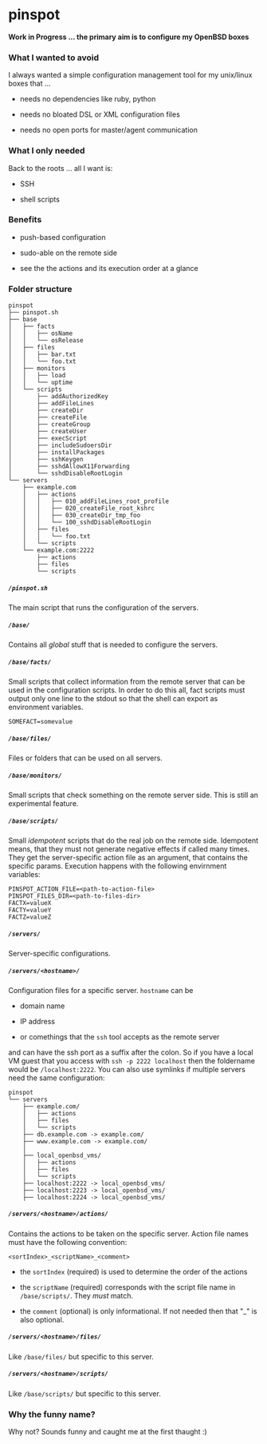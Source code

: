 # pinspot

**Work in Progress ... the primary aim is to configure my OpenBSD boxes**

### What I wanted to avoid

I always wanted a simple configuration management tool for my unix/linux boxes that ...

* needs no dependencies like ruby, python

* needs no bloated DSL or XML configuration files

* needs no open ports for master/agent communication

### What I only needed

Back to the roots ... all I want is:

* SSH

* shell scripts

### Benefits

* push-based configuration

* sudo-able on the remote side

* see the the actions and its execution order at a glance

### Folder structure

```Shell
pinspot
├── pinspot.sh
├── base
│   ├── facts
│   │   ├── osName
│   │   └── osRelease
│   ├── files
│   │   ├── bar.txt
│   │   └── foo.txt
│   ├── monitors
│   │   ├── load
│   │   └── uptime
│   └── scripts
│       ├── addAuthorizedKey
│       ├── addFileLines
│       ├── createDir
│       ├── createFile
│       ├── createGroup
│       ├── createUser
│       ├── execScript
│       ├── includeSudoersDir
│       ├── installPackages
│       ├── sshKeygen
│       ├── sshdAllowX11Forwarding
│       └── sshdDisableRootLogin
└── servers
    ├── example.com
    │   ├── actions
    │   │   ├── 010_addFileLines_root_profile
    │   │   ├── 020_createFile_root_kshrc
    │   │   ├── 030_createDir_tmp_foo
    │   │   └── 100_sshdDisableRootLogin
    │   ├── files
    │   │   └── foo.txt
    │   └── scripts
    └── example.com:2222
        ├── actions
        ├── files
        └── scripts
```

##### `/pinspot.sh`

The main script that runs the configuration of the servers.

##### `/base/`

Contains all *global* stuff that is needed to configure the servers.

##### `/base/facts/`

Small scripts that collect information from the remote server that can be used in the configuration scripts.
In order to do this all, fact scripts must
output only one line to the stdout so that the shell can export as environment variables.

`SOMEFACT=somevalue`

##### `/base/files/`

Files or folders that can be used on all servers.

##### `/base/monitors/`

Small scripts that check something on the remote server side. This is still an experimental feature.

##### `/base/scripts/`

Small *idempotent* scripts that do the real job on the remote side.
Idempotent means, that they must not generate negative effects if called many times.
They get the server-specific action file as an argument, that contains the specific params.
Execution happens with the following envirnment variables:

```Shell
PINSPOT_ACTION_FILE=<path-to-action-file>
PINSPOT_FILES_DIR=<path-to-files-dir>
FACTX=valueX
FACTY=valueY
FACTZ=valueZ
```

##### `/servers/`

Server-specific configurations.

##### `/servers/<hostname>/`

Configuration files for a specific server.
`hostname` can be

* domain name

* IP address

* or comethings that the `ssh` tool accepts as the remote server

and can have the ssh port as a suffix after the colon.
So if you have a local VM guest that you access with
`ssh -p 2222 localhost` then the foldername would be `/localhost:2222`.
You can also use symlinks if multiple servers need the same configuration:

```Shell
pinspot
└── servers
    ├── example.com/
    │   ├── actions
    │   ├── files
    │   └── scripts
    ├── db.example.com -> example.com/
    ├── www.example.com -> example.com/
    │
    ├── local_openbsd_vms/
    │   ├── actions
    │   ├── files
    │   └── scripts
    ├── localhost:2222 -> local_openbsd_vms/
    ├── localhost:2223 -> local_openbsd_vms/
    ├── localhost:2224 -> local_openbsd_vms/
```

##### `/servers/<hostname>/actions/`

Contains the actions to be taken on the specific server.
Action file names must have the following convention:

`<sortIndex>_<scriptName>_<comment>`

* the `sortIndex` (required) is used to determine the order of the actions

* the `scriptName` (required) corresponds with the script file name in  `/base/scripts/`. They *must* match.

* the `comment` (optional) is only informational. If not needed then that "_" is also optional.

##### `/servers/<hostname>/files/`

Like `/base/files/` but specific to this server.

##### `/servers/<hostname>/scripts/`

Like `/base/scripts/` but specific to this server.

### Why the funny name?

Why not? Sounds funny and caught me at the first thaught :)

